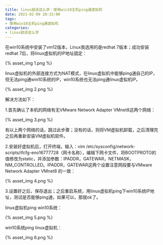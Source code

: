 ```yaml
---
title: linux就该这么学：使用win10主机ping通虚拟机
date: 2021-02-09 20:33:00
tags:
- 使用win10主机ping通虚拟机
categories:
- linux就该这么学
---
```


<!--more-->

在win10系统中安装了vm12版本，Linux我选用的是redhat 7版本；成功安装redhat 7后，将linux虚拟机的IP地址固定：

{% asset_img 1.png %}

linux虚拟机的外部连接方式为NAT模式，在linux虚拟机中能够ping通自己的IP，但无法ping通win10系统的IP，win10系统也无法ping通linux虚拟机IP。

{% asset_img 2.png %}

解决方法如下：

1.首先确认了本机的网络有无VMware Network Adapter VMnet8这两个网络：

{% asset_img 3.png %}

有以上两个网络的话，跳过此步骤；没有的话，则将VM虚拟机卸载，之后清理完之后再重新安装VM虚拟机软件。

2.安装好虚拟机后，打开终端，输入：vim /etc/sysconfig/network-scripts/ifcfg-eno16777728（网卡名称），编辑下网卡文件，将BOOTPROTO的值修改为static，并添加参数：IPADDR，GATEWAR，NETMASK，NM_CONTROLLED。IPADDR，GATEWAR这两个设置注意网段要与VMware Network Adapter VMnet8 的一致：

{% asset_img 4.png %}

3.设置好之后，保存退出；之后重启系统，用linux虚拟机ping下win10系统IP地址，测试是否能够ping通，如果可以，那就ok了。

linux虚拟机ping win10系统：

{% asset_img 5.png %}

win10系统ping linux虚拟机：

{% asset_img 6.png %}



















